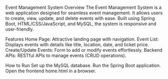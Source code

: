 Event Management System
Overview
The Event Management System is a web application designed for seamless event management. It allows users to create, view, update, and delete events with ease. Built using Spring Boot, HTML/CSS/JavaScript, and MySQL, the system is responsive and user-friendly.

Features
Home Page: Attractive landing page with navigation.
Event List: Displays events with details like title, location, date, and ticket price.
Create/Update Events: Form to add or modify events effortlessly.
Backend APIs: RESTful APIs to manage events (CRUD operations).

How to Run
Set up the MySQL database.
Run the Spring Boot application.
Open the frontend home.html in a browser.

